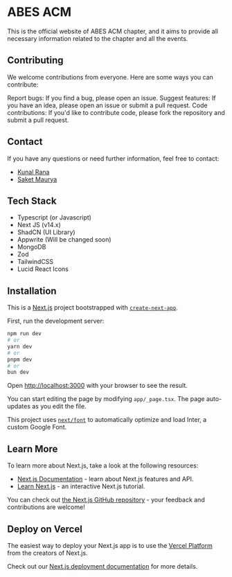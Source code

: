 # ABES ACM
This is the official website of ABES ACM chapter, and it aims to provide all necessary information related to the chapter and all the events.

## Contributing

We welcome contributions from everyone. Here are some ways you can contribute:

Report bugs: If you find a bug, please open an issue.
Suggest features: If you have an idea, please open an issue or submit a pull request.
Code contributions: If you'd like to contribute code, please fork the repository and submit a pull request.

## Contact
If you have any questions or need further information, feel free to contact:

- [Kunal Rana](https://github.com/halomanlodestar)
- [Saket Maurya](https://github.com/SaketV8)

## Tech Stack
- Typescript (or Javascript)
- Next JS (v14.x)
- ShadCN (UI Library)
- Appwrite (Will be changed soon)
- MongoDB
- Zod
- TailwindCSS
- Lucid React Icons

## Installation

This is a [Next.js](https://nextjs.org/) project bootstrapped with [`create-next-app`](https://github.com/vercel/next.js/tree/canary/packages/create-next-app).

First, run the development server:

```bash
npm run dev
# or
yarn dev
# or
pnpm dev
# or
bun dev
```

Open [http://localhost:3000](http://localhost:3000) with your browser to see the result.

You can start editing the page by modifying `app/_page.tsx`. The page auto-updates as you edit the file.

This project uses [`next/font`](https://nextjs.org/docs/basic-features/font-optimization) to automatically optimize and load Inter, a custom Google Font.

## Learn More

To learn more about Next.js, take a look at the following resources:

- [Next.js Documentation](https://nextjs.org/docs) - learn about Next.js features and API.
- [Learn Next.js](https://nextjs.org/learn) - an interactive Next.js tutorial.

You can check out [the Next.js GitHub repository](https://github.com/vercel/next.js/) - your feedback and contributions are welcome!

## Deploy on Vercel

The easiest way to deploy your Next.js app is to use the [Vercel Platform](https://vercel.com/new?utm_medium=default-template&filter=next.js&utm_source=create-next-app&utm_campaign=create-next-app-readme) from the creators of Next.js.

Check out our [Next.js deployment documentation](https://nextjs.org/docs/deployment) for more details.
